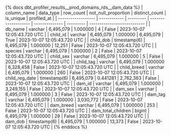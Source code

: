 {% docs dbt_profiler_results__prod_domains_rds__dam_data  %}
| column_name        | data_type    | row_count | not_null_proportion | distinct_count | is_unique | profiled_at                 |
| ------------------ | ------------ | --------- | ------------------- | -------------- | --------- | --------------------------- |
| db_name            | varchar      | 6,495,079 |            1.000000 |              4 |     False | 2023-10-07 12:05:43.720 UTC |
| child_id           | varchar      | 6,495,079 |            1.000000 |      6,495,079 |      True | 2023-10-07 12:05:43.720 UTC |
| child_dob          | timestamp(6) | 6,495,079 |            1.000000 |         12,251 |     False | 2023-10-07 12:05:43.720 UTC |
| species            | varchar      | 6,495,079 |            1.000000 |              2 |     False | 2023-10-07 12:05:43.720 UTC |
| child_sex          | varchar      | 6,495,079 |            1.000000 |              5 |     False | 2023-10-07 12:05:43.720 UTC |
| child_tag          | varchar      | 6,495,079 |            1.000000 |      6,328,458 |     False | 2023-10-07 12:05:43.720 UTC |
| child_breed        | varchar      | 6,495,079 |            1.000000 |            260 |     False | 2023-10-07 12:05:43.720 UTC |
| child_reg_date     | timestamp(6) | 6,495,079 |            0.441281 |      2,762,363 |     False | 2023-10-07 12:05:43.720 UTC |
| dam_id             | varchar      | 6,495,079 |            1.000000 |      3,249,155 |     False | 2023-10-07 12:05:43.720 UTC |
| dam_sex            | varchar      | 6,495,079 |            1.000000 |              3 |     False | 2023-10-07 12:05:43.720 UTC |
| dam_tag            | varchar      | 6,495,079 |            1.000000 |      3,030,772 |     False | 2023-10-07 12:05:43.720 UTC |
| dam_breed          | varchar      | 6,495,079 |            1.000000 |            253 |     False | 2023-10-07 12:05:43.720 UTC |
| dam_total_children | bigint       | 6,495,079 |            1.000000 |             29 |     False | 2023-10-07 12:05:43.720 UTC |
| dam_dob            | timestamp(6) | 6,495,079 |            1.000000 |         13,373 |     False | 2023-10-07 12:05:43.720 UTC |
{% enddocs %}
